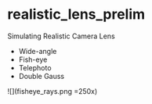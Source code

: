 realistic_lens_prelim
=====================

Simulating Realistic Camera Lens
* Wide-angle
* Fish-eye
* Telephoto
* Double Gauss

![](fisheye_rays.png =250x)

